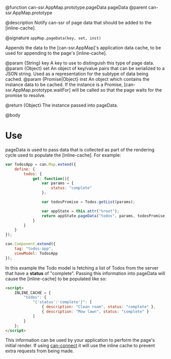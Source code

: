 @function can-ssr.AppMap.prototype.pageData pageData
@parent can-ssr.AppMap.prototype

@description Notify can-ssr of page data that should be added to the [inline-cache].

@signature `appMap.pageData(key, set, inst)`

Appends the data to the [can-ssr.AppMap]'s application data cache, to be used for appending to the page's [inline-cache].

@param {String} key A key to use to distinguish this type of page data.
@param {Object} set An object of key/value pairs that can be serialized to a JSON string. Used as a representation for the subtype of data being cached.
@param {Promise|Object} inst An object which contains the instance data to be cached. If the instance is a Promise, [can-ssr.AppMap.prototype.waitFor] will be called so that the page waits for the promise to resolve.

@return {Object} The instance passed into pageData.

@body

# Use

pageData is used to pass data that is collected as part of the rendering cycle used to populate the [inline-cache]. For example:

```js
var TodosApp = can.Map.extend({
	define: {
		todos: {
			get: function(){
				var params = {
					status: "complete"
				};

				var todosPromise = Todos.getList(params);

				var appState = this.attr("%root");
				return appState.pageData("todos", params, todosPromise);
			}
		}
	}
});

can.Component.extend({
	tag: "todos-app",
	viewModel: TodosApp
});
```

In this example the Todo model is fetching a list of Todos from the server that have a **status** of "complete". Passing this information into pageData will cause the [inline-cache] to be populated like so:

```html
<script>
	INLINE_CACHE = {
		"todos": {
			"{'status':'complete'}": [
				{ description: "Clean room", status: "complete" },
				{ description: "Mow lawn", status: "complete" }
			]
		}
	};
</script>
```

This information can be used by your application to perform the page's initial render. If using [can-connect](http://connect.canjs.com/) it will use the inline cache to prevent extra requests from being made.
